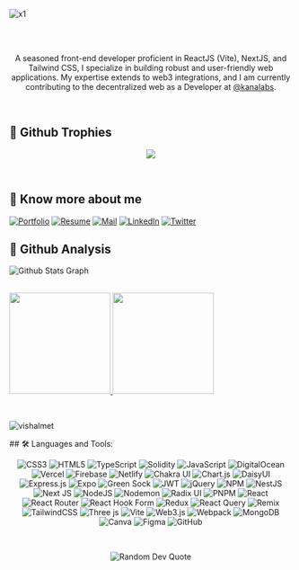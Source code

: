 

<!-- hello -->
![x1](https://github.com/user-attachments/assets/11da5071-eeba-44fb-b0c5-6e2c7200e891)


<br/>
<br/>
<p align="center">A seasoned front-end developer proficient in ReactJS (Vite), NextJS, and Tailwind CSS, I specialize in building robust and user-friendly web applications. My expertise extends to web3 integrations, and I am currently contributing to the decentralized web as a Developer at <a href="https://github.com/kanalabs">@kanalabs</a>.
</p>

<br/>

## 🔗 Github Trophies
<p align="center">
<img src="https://github-profile-trophy.vercel.app/?username=vishalmet&theme=darkhub">
</p>

<br />

## 🔗 Know more about me 
[![Portfolio](https://img.shields.io/badge/Portfolio-yellow?style=for-the-badge)](https://vishal-vibecode.vercel.app/)
[![Resume](https://img.shields.io/badge/-Resume-green?style=for-the-badge&logo=google-drive&logoColor=white)](https://drive.google.com/file/d/1UOlwNoEPBZ9-0eOFAzmfsSWqFst1oP6R/view)
[![Mail](https://img.shields.io/badge/-Say%20Hi!-black?style=for-the-badge&logo=gmail)](mailto:dev.vishalaakash@gmail.com)
[![LinkedIn](https://img.shields.io/badge/-LinkedIn-blue?style=for-the-badge&logo=linkedin)](https://www.linkedin.com/in/vishal-aakash/)
[![Twitter](https://img.shields.io/badge/-Twitter-black?style=for-the-badge&logo=twitter&logoColor=white)](https://twitter.com/VishalAakash18)


## 🔗 Github Analysis 
![ Github Stats Graph](https://github-profile-summary-cards.vercel.app/api/cards/profile-details?username=vishalmet&theme=radical&hide_border=true) <br/> <br/> 
<p>
<a href="https://github.com/vishalmet">
  <img height="180em" src="https://github-readme-stats-eight-theta.vercel.app/api?username=vishalmet&show_icons=true&theme=blue-green&include_all_commits=true&count_private=true"/>
  <img height="180em" src="https://github-readme-stats-eight-theta.vercel.app/api/top-langs/?username=vishalmet&layout=compact&langs_count=8&theme=blue-green"/>


</a>
</p>
<br/>
<p><img align="center" src="https://github-readme-streak-stats.herokuapp.com/?user=vishalmet&" alt="vishalmet" /></p>
## 🛠 Languages and Tools:

<p align="center">
  <img src="https://img.shields.io/badge/css3-%231572B6.svg?style=plastic&logo=css3&logoColor=white" alt="CSS3" />
  <img src="https://img.shields.io/badge/html5-%23E34F26.svg?style=plastic&logo=html5&logoColor=white" alt="HTML5" />
  <img src="https://img.shields.io/badge/typescript-%23007ACC.svg?style=plastic&logo=typescript&logoColor=white" alt="TypeScript" />
  <img src="https://img.shields.io/badge/Solidity-%23363636.svg?style=plastic&logo=solidity&logoColor=white" alt="Solidity" />
  <img src="https://img.shields.io/badge/javascript-%23323330.svg?style=plastic&logo=javascript&logoColor=%23F7DF1E" alt="JavaScript" />
  <img src="https://img.shields.io/badge/DigitalOcean-%230167ff.svg?style=plastic&logo=digitalOcean&logoColor=white" alt="DigitalOcean" />
  <img src="https://img.shields.io/badge/vercel-%23000000.svg?style=plastic&logo=vercel&logoColor=white" alt="Vercel" />
  <img src="https://img.shields.io/badge/firebase-%23039BE5.svg?style=plastic&logo=firebase" alt="Firebase" />
  <img src="https://img.shields.io/badge/netlify-%23000000.svg?style=plastic&logo=netlify&logoColor=#00C7B7" alt="Netlify" />
  <img src="https://img.shields.io/badge/chakra-%234ED1C5.svg?style=plastic&logo=chakraui&logoColor=white" alt="Chakra UI" />
  <img src="https://img.shields.io/badge/chart.js-F5788D.svg?style=plastic&logo=chart.js&logoColor=white" alt="Chart.js" />
  <img src="https://img.shields.io/badge/daisyui-5A0EF8?style=plastic&logo=daisyui&logoColor=white" alt="DaisyUI" />
  <img src="https://img.shields.io/badge/express.js-%23404d59.svg?style=plastic&logo=express&logoColor=%2361DAFB" alt="Express.js" />
  <img src="https://img.shields.io/badge/expo-1C1E24?style=plastic&logo=expo&logoColor=#D04A37" alt="Expo" />
  <img src="https://img.shields.io/badge/green%20sock-88CE02?style=plastic&logo=greensock&logoColor=white" alt="Green Sock" />
  <img src="https://img.shields.io/badge/JWT-black?style=plastic&logo=JSON%20web%20tokens" alt="JWT" />
  <img src="https://img.shields.io/badge/jquery-%230769AD.svg?style=plastic&logo=jquery&logoColor=white" alt="jQuery" />
  <img src="https://img.shields.io/badge/NPM-%23CB3837.svg?style=plastic&logo=npm&logoColor=white" alt="NPM" />
  <img src="https://img.shields.io/badge/nestjs-%23E0234E.svg?style=plastic&logo=nestjs&logoColor=white" alt="NestJS" />
  <img src="https://img.shields.io/badge/Next-black?style=plastic&logo=next.js&logoColor=white" alt="Next JS" />
  <img src="https://img.shields.io/badge/node.js-6DA55F?style=plastic&logo=node.js&logoColor=white" alt="NodeJS" />
  <img src="https://img.shields.io/badge/NODEMON-%23323330.svg?style=plastic&logo=nodemon&logoColor=%BBDEAD" alt="Nodemon" />
  <img src="https://img.shields.io/badge/radix%20ui-161618.svg?style=plastic&logo=radix-ui&logoColor=white" alt="Radix UI" />
  <img src="https://img.shields.io/badge/pnpm-%234a4a4a.svg?style=plastic&logo=pnpm&logoColor=f69220" alt="PNPM" />
  <img src="https://img.shields.io/badge/react-%2320232a.svg?style=plastic&logo=react&logoColor=%2361DAFB" alt="React" />
  <img src="https://img.shields.io/badge/React_Router-CA4245?style=plastic&logo=react-router&logoColor=white" alt="React Router" />
  <img src="https://img.shields.io/badge/React%20Hook%20Form-%23EC5990.svg?style=plastic&logo=reacthookform&logoColor=white" alt="React Hook Form" />
  <img src="https://img.shields.io/badge/redux-%23593d88.svg?style=plastic&logo=redux&logoColor=white" alt="Redux" />
  <img src="https://img.shields.io/badge/-React%20Query-FF4154?style=plastic&logo=react%20query&logoColor=white" alt="React Query" />
  <img src="https://img.shields.io/badge/remix-%23000.svg?style=plastic&logo=remix&logoColor=white" alt="Remix" />
  <img src="https://img.shields.io/badge/tailwindcss-%2338B2AC.svg?style=plastic&logo=tailwind-css&logoColor=white" alt="TailwindCSS" />
  <img src="https://img.shields.io/badge/threejs-black?style=plastic&logo=three.js&logoColor=white" alt="Three js" />
  <img src="https://img.shields.io/badge/vite-%23646CFF.svg?style=plastic&logo=vite&logoColor=white" alt="Vite" />
  <img src="https://img.shields.io/badge/web3.js-F16822?style=plastic&logo=web3.js&logoColor=white" alt="Web3.js" />
  <img src="https://img.shields.io/badge/webpack-%238DD6F9.svg?style=plastic&logo=webpack&logoColor=black" alt="Webpack" />
  <img src="https://img.shields.io/badge/MongoDB-%234ea94b.svg?style=plastic&logo=mongodb&logoColor=white" alt="MongoDB" />
  <img src="https://img.shields.io/badge/Canva-%2300C4CC.svg?style=plastic&logo=Canva&logoColor=white" alt="Canva" />
  <img src="https://img.shields.io/badge/figma-%23F24E1E.svg?style=plastic&logo=figma&logoColor=white" alt="Figma" />
  <img src="https://img.shields.io/badge/github-%23121011.svg?style=plastic&logo=github&logoColor=white" alt="GitHub" />
</p>

<br/>

<p align="center">
  <img src="https://quotes-github-readme.vercel.app/api?type=horizontal&theme=radical" alt="Random Dev Quote" />
</p>
